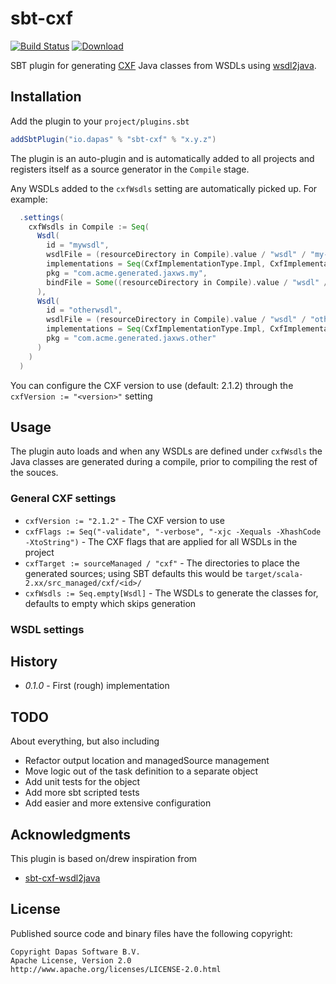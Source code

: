 # sbt-cxf
[![Build Status](https://api.travis-ci.org/dapassoftware/sbt-cxf.png?branch=master)](https://travis-ci.org/dapassoftware/sbt-cxf)
[ ![Download](https://api.bintray.com/packages/dapassoftware/sbt-plugins/sbt-cxf/images/download.svg) ](https://bintray.com/dapassoftware/sbt-plugins/sbt-cxf/_latestVersion)

SBT plugin for generating [CXF](http://cxf.apache.org/) Java classes from WSDLs using [wsdl2java](http://cxf.apache.org/docs/wsdl-to-java.html).

## Installation
Add the plugin to your `project/plugins.sbt`

```scala
addSbtPlugin("io.dapas" % "sbt-cxf" % "x.y.z")
```

The plugin is an auto-plugin and is automatically added to all projects and registers itself as a source generator in the `Compile` stage.


Any WSDLs added to the `cxfWsdls` setting are automatically picked up. For example:

```scala
  .settings(
    cxfWsdls in Compile := Seq(
      Wsdl(
        id = "mywsdl",
        wsdlFile = (resourceDirectory in Compile).value / "wsdl" / "my-wsdl.wsdl",
        implementations = Seq(CxfImplementationType.Impl, CxfImplementationType.Client),
        pkg = "com.acme.generated.jaxws.my",
        bindFile = Some((resourceDirectory in Compile).value / "wsdl" / "my-wsdl-bindings.xjb")
      ),
      Wsdl(
        id = "otherwsdl",
        wsdlFile = (resourceDirectory in Compile).value / "wsdl" / "other.wsdl",
        implementations = Seq(CxfImplementationType.Impl, CxfImplementationType.Client),
        pkg = "com.acme.generated.jaxws.other"
      )
    )
  )
```

You can configure the CXF version to use (default: 2.1.2) through the `cxfVersion := "<version>"` setting

## Usage
The plugin auto loads and when any WSDLs are defined under `cxfWsdls` the Java classes are generated during a compile, prior to compiling the rest of the souces.

### General CXF settings

- `cxfVersion := "2.1.2"` - The CXF version to use
- `cxfFlags := Seq("-validate", "-verbose", "-xjc -Xequals -XhashCode -XtoString")` - The CXF flags that are applied for all WSDLs in the project
- `cxfTarget := sourceManaged / "cxf"` - The directories to place the generated sources; using SBT defaults this would be `target/scala-2.xx/src_managed/cxf/<id>/`
- `cxfWsdls := Seq.empty[Wsdl]` - The WSDLs to generate the classes for, defaults to empty which skips generation
### WSDL settings

## History
- *0.1.0* - First (rough) implementation

## TODO
About everything, but also including

- Refactor output location and managedSource management
- Move logic out of the task definition to a separate object
- Add unit tests for the object
- Add more sbt scripted tests
- Add easier and more extensive configuration
 

## Acknowledgments
This plugin is based on/drew inspiration from
- [sbt-cxf-wsdl2java]("https://github.com/ebiznext/sbt-cxf-wsdl2java")

## License
Published source code and binary files have the following copyright:

```
Copyright Dapas Software B.V.
Apache License, Version 2.0
http://www.apache.org/licenses/LICENSE-2.0.html
```                                  